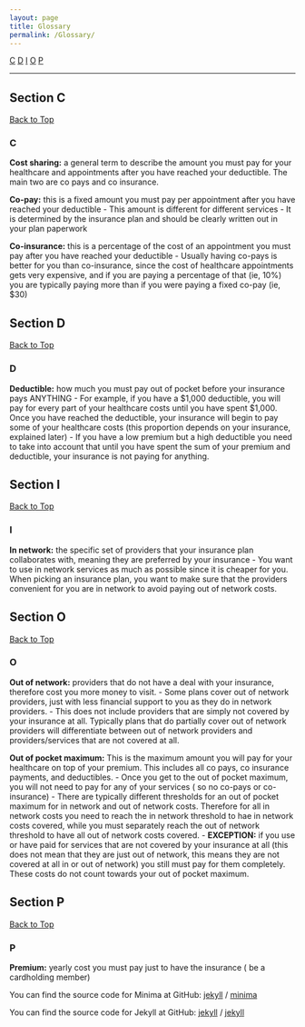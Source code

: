 ```yaml
---
layout: page
title: Glossary
permalink: /Glossary/
---
```


[C](#section-c) [D](#section-d) [I](#section-i)  [O](#section-o)   [P](#section-p)

---
## <a id="section-c"></a>Section C
[Back to Top](#top)
### C
**Cost sharing:** a general term to describe the amount you must pay for your healthcare and appointments after you have reached your deductible. The main two are co pays and co insurance. 

**Co-pay:** this is a fixed amount you must pay per appointment after you have reached your deductible
    - This amount is different for different services
    - It is determined by the insurance plan and should be clearly written out in your plan paperwork

**Co-insurance:** this is a percentage of the cost of an appointment you must pay after you have reached your deductible
    - Usually having co-pays is better for you than co-insurance, since the cost of healthcare appointments gets very expensive, and if you are paying a percentage of that (ie, 10%) you are typically paying more than if you were paying a fixed co-pay (ie, $30)

## <a id="section-d"></a>Section D
[Back to Top](#top)
### D
**Deductible:** how much you must pay out of pocket before your insurance pays ANYTHING
    - For example, if you have a $1,000 deductible, you will pay for every part of your healthcare costs until you have spent $1,000. Once you have reached the deductible, your insurance will begin to pay some of your healthcare costs (this proportion depends on your insurance, explained later)
    - If you have a low premium but a high deductible you need to take into account that until you have spent the sum of your premium and deductible, your insurance is not paying for anything. 

## <a id="section-i"></a>Section I
[Back to Top](#top)
### I
**In network:** the specific set of providers that your insurance plan collaborates with, meaning they are preferred by your insurance
    - You want to use in network services as much as possible since it is cheaper for you. When picking an insurance plan, you want to make sure that the providers convenient for you are in network to avoid paying out of network costs.


## <a id="section-o"></a>Section O
[Back to Top](#top)
### O
**Out of network:** providers that do not have a deal with your insurance, therefore cost you more money to visit. 
        - Some plans cover out of network providers, just with less financial support to you as they do in network providers. 
        - This does not include providers that are simply not covered by your insurance at all. Typically plans that do partially cover out of network providers will differentiate between out of network providers and providers/services that are not covered at all. 

**Out of pocket maximum:** This is the maximum amount you will pay for your healthcare on top of your premium. This includes all co pays, co insurance payments, and deductibles. 
    - Once you get to the out of pocket maximum, you will not need to pay for any of your services ( so no co-pays or co-insurance)
    - There are typically different thresholds for an out of pocket maximum for in network and out of network costs. Therefore for all in network costs you need to reach the in network threshold to hae in network costs covered, while you must separately reach the out of network threshold to have all out of network costs covered. 
    - **EXCEPTION:** if you use or have paid for services that are not covered by your insurance at all (this does not mean that they are just out of network, this means they are not covered at all in or out of network) you still must pay for them completely. These costs do not count towards your out of pocket maximum. 

## <a id="section-p"></a>Section P
[Back to Top](#top)
### P
**Premium:** yearly cost you must pay just to have the insurance ( be a cardholding member)



You can find the source code for Minima at GitHub:
[jekyll][jekyll-organization] /
[minima](https://github.com/jekyll/minima)

You can find the source code for Jekyll at GitHub:
[jekyll][jekyll-organization] /
[jekyll](https://github.com/jekyll/jekyll)


[jekyll-organization]: https://github.com/jekyll
